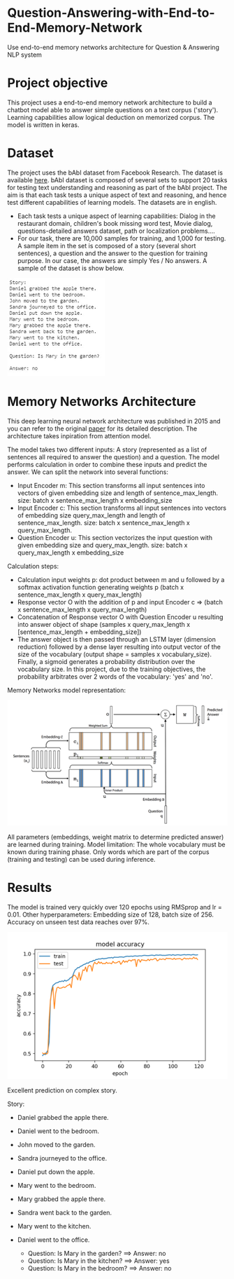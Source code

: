 # Question-Answering-with-End-to-End-Memory-Network
Use end-to-end memory networks architecture for Question &amp; Answering NLP system

# Project objective
This project uses a end-to-end memory network architecture to build a chatbot model able to answer simple questions on a text corpus ('story'). Learning capabilities allow logical deduction on memorized corpus. The model is written in keras.

# Dataset

The project uses the bAbI dataset from Facebook Research. The dataset is available [here](https://research.fb.com/downloads/babi/). bAbI dataset is composed of several sets to support 20 tasks for testing text understanding and reasoning as part of the bAbI project. The aim is that each task tests a unique aspect of text and reasoning, and hence test different capabilities of learning models. The datasets are in english.
- Each task tests a unique aspect of learning capabilities: Dialog in the restaurant domain, children's book missing word test, Movie dialog, questions-detailed answers dataset, path or localization problems....
- For our task, there are 10,000 samples for training, and 1,000 for testing. A sample item in the set is composed of a story (several short sentences), a question and the answer to the question for training purpose. In our case, the answers are simply Yes / No answers. A sample of the dataset is show below.

![](asset/sample.jpg)

# Memory Networks Architecture

This deep learning neural network architecture was published in 2015 and you can refer to the original [paper](https://arxiv.org/abs/1503.08895) for its detailed description. The architecture takes inpiration from attention model.

The model takes two different inputs: A story (represented as a list of sentences all required to answer the question) and a question. The model performs calculation in order to combine these inputs and predict the answer. We can split the network into several functions:
- Input Encoder m: This section transforms all input sentences into vectors of given embedding size and length of sentence_max_length. size: batch x sentence_max_length x embedding_size
- Input Encoder c: This section transforms all input sentences into vectors of embedding size query_max_length and length of sentence_max_length. size: batch x sentence_max_length x query_max_length.
- Question Encoder u: This section vectorizes the input question with given embedding size and query_max_length. size: batch x query_max_length x embedding_size

Calculation steps:
- Calculation input weights p: dot product between m and u followed by a softmax activation function generating weights p (batch x sentence_max_length x query_max_length)
- Response vector O with the addition of p and input Encoder c => (batch x sentence_max_length x query_max_length)
- Concatenation of Response vector O with Question Encoder u resulting into answer object of shape (samples x query_max_length x [sentence_max_length + embedding_size])
- The answer object is then passed through an LSTM layer (dimension reduction) followed by a dense layer resulting into output vector of the size of the vocabulary (output shape = samples x vocabulary_size). Finally, a sigmoid generates a probability distribution over the vocabulary size. In this project, due to the training objectives, the probability arbitrates over 2 words of the vocabulary: 'yes' and 'no'.

Memory Networks model representation:

![](asset/memory_networks.png)

All parameters (embeddings, weight matrix to determine predicted answer) are learned during training.
Model limitation: The whole vocabulary must be known during training phase. Only words which are part of the corpus (training and testing) can be used during inference. 

# Results

The model is trained very quickly over 120 epochs using RMSprop and lr = 0.01. Other hyperparameters: Embedding size of 128, batch size of 256. Accuracy on unseen test data reaches over 97%.

![](asset/accuracy.png)

Excellent prediction on complex story.

Story:
- Daniel grabbed the apple there.
- Daniel went to the bedroom.
- John moved to the garden.
- Sandra journeyed to the office.
- Daniel put down the apple.
- Mary went to the bedroom.
- Mary grabbed the apple there.
- Sandra went back to the garden.
- Mary went to the kitchen.
- Daniel went to the office.

  - Question: Is Mary in the garden?  ==> Answer: no
  - Question: Is Mary in the kitchen?  ==> Answer: yes
  - Question: Is Mary in the bedroom?  ==> Answer: no
